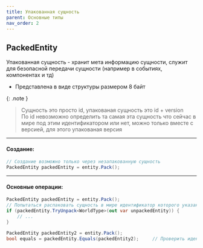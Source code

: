 ```yaml
---
title: Упакованная сущность
parent: Основные типы
nav_order: 2
---
```


## PackedEntity
Упакованная сущность - хранит мета информацию сущности, служит для безопасной передачи сущности (например в событиях, компонентах и тд)
- Представлена в виде структуры размером 8 байт

{: .note }
> Сущность это просто id, упакованая сущность это id + version  
> По id невозможно определить та самая эта сущность что сейчас в мире под этим идентификатором или нет, можно только вместе с версией, для этого упакованая версия

___

#### Создание:
```csharp
// Создание возможно только через незапакованную сущность
PackedEntity packedEntity = entity.Pack();
```

___

#### Основные операции:
```csharp
PackedEntity packedEntity = entity.Pack();
// Попытаться распаковать сущность в мире идентификатор которого указан через параметр типа, возвращает true если сущность успешно распакована, в out распакованя сущность
if (packedEntity.TryUnpack<WorldType>(out var unpackedEntity)) {
    // ...
}

PackedEntity packedEntity2 = entity.Pack();
bool equals = packedEntity.Equals(packedEntity2);     // Проверить идентичность упавкованных сущностей
```
